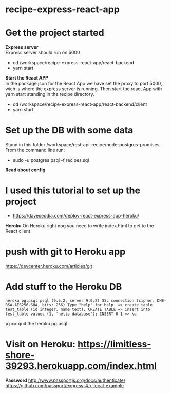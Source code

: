 # recipe-express-react-app

# Get the project started

**Express server**  
Express server should run on 5000

- cd /workspace/recipe-express-react-app/react-backend
- yarn start

**Start the React APP**  
In the package.json for the React App we have set the proxy to port 5000, wich is where the express server is running. Then start the react App with yarn start standing in the recipe directory.

- cd /workspace/recipe-express-react-app/react-backend/client
- yarn start

# Set up the DB with some data

Stand in this folder /workspace/rest-api-recipe/node-postgres-promises.
From the command line run:

- sudo -u postgres psql -f recipes.sql

**Read about config**

# I used this tutorial to set up the project

- https://daveceddia.com/deploy-react-express-app-heroku/

**Heroku**
On Heroku right nog you need to write index.html to get to the React client

# push with git to Heroku app

https://devcenter.heroku.com/articles/git

# Add stuff to the Heroku DB

`heroku pg:psql psql (9.5.2, server 9.6.2) SSL connection (cipher: DHE-RSA-AES256-SHA, bits: 256) Type "help" for help. => create table test_table (id integer, name text); CREATE TABLE => insert into test_table values (1, 'hello database'); INSERT 0 1 => \q`

\q == quit the heroku pg:psql

# Visit on Heroku: https://limitless-shore-39293.herokuapp.com/index.html

**Password**
http://www.passportjs.org/docs/authenticate/
https://github.com/passport/express-4.x-local-example
